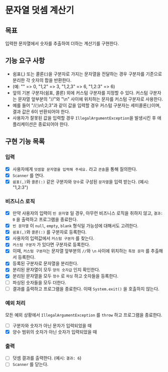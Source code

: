 # 문자열 덧셈 계산기

## 목표
입력한 문자열에서 숫자를 추출하여 더하는 계산기를 구현한다.

## 기능 요구 사항
* 쉼표(,) 또는 콜론(:)을 구분자로 가지는 문자열을 전달하는 경우 구분자를 기준으로 분리한 각 숫자의 합을 반환한다. 
* (예: "" => 0, "1,2" => 3, "1,2,3" => 6, "1,2:3" => 6)
* 앞의 기본 구분자(쉼표, 콜론) 외에 커스텀 구분자를 지정할 수 있다. 커스텀 구분자는 문자열 앞부분의 "//"와 "\n" 사이에 위치하는 문자를 커스텀 구분자로 사용한다.
* 예를 들어 "//;\n1;2;3"과 같이 값을 입력할 경우 커스텀 구분자는 세미콜론(;)이며, 결과 값은 6이 반환되어야 한다.
* 사용자가 잘못된 값을 입력할 경우 `IllegalArgumentException`을 발생시킨 후 애플리케이션은 종료되어야 한다.

## 구현 기능 목록

### 입력
- [x] 사용자에게 `덧셈할 문자열을 입력해 주세요.` 라고 `콘솔`을 통해 질의한다.
- [x] `Scanner` 를 연다.
- [x] `쉼표(,)`와 `콜론(:)` 같은 구분자와 `양수`로 구성된 `문자열`을 입력 받는다. (예시: "1,2:3")

### 비즈니스 로직
- [x] 만약 사용자의 입력이 `빈 문자열` 일 경우, 아무런 비즈니스 로직을 취하지 않고, `결과: 0` 을 출력하고 프로그램을 종료한다.
- [x] `빈 문자열` 이 `null`, `empty`, `blank` 형식일 가능성에 대해서도 고려한다.
- [x] `쉼표(,)`와 `콜론(:)` 를 구분자로 등록한다.
- [x] 사용자의 입력값에서 `커스텀 구분자` 를 찾는다.
- [x] `커스텀 구분자` 가 있다면 구분자로 등록한다.
- [x] 이때, `커스텀 구분자`는 문자열 앞부분의 `//`와 `\n` 사이에 위치하는 `특정 문자` 를 추출해서 등록한다.
- [x] 등록된 구분자로 문자열을 분리한다.
- [x] 분리된 문자열이 모두 `양의 숫자값` 인지 확인한다.
- [x] 분리된 문자열을 모두 `정수` 로 `파싱` 하고 숫자들을 등록한다.
- [ ] 파싱된 숫자들을 모두 더한다.
- [ ] 결과를 출력하고 프로그램을 종료한다. 이때 `System.exit()` 을 호출하지 않는다.

### 예외 처리
모든 예외 상황에서 `IllegalArgumentException` 를 `throw` 하고 프로그램을 종료한다.
- [ ] 구분자와 숫자가 아닌 문자가 입력되었을 때
- [x] 양수 범위의 숫자가 아닌 숫자가 입력되었을 때

### 출력
- [ ] 덧셈 결과를 출력한다. (예시: `결과: 6`)
- [ ] `Scanner` 를 닫는다.
